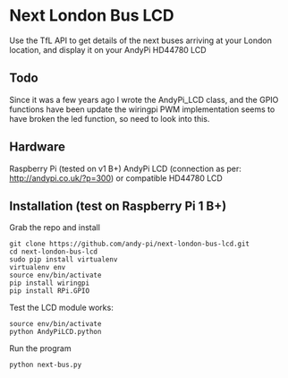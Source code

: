 # Next London Bus LCD
Use the TfL API to get details of the next buses arriving at your London location, and display it on your AndyPi HD44780 LCD

## Todo
Since it was a few years ago I wrote the AndyPi_LCD class, and the GPIO functions have been update
the wiringpi PWM implementation seems to have broken the led function, so need to look into this.

## Hardware
Raspberry Pi (tested on v1 B+)
AndyPi LCD (connection as per: http://andypi.co.uk/?p=300) or compatible HD44780 LCD

## Installation (test on Raspberry Pi 1 B+)
Grab the repo and install
```
git clone https://github.com/andy-pi/next-london-bus-lcd.git
cd next-london-bus-lcd
sudo pip install virtualenv
virtualenv env
source env/bin/activate
pip install wiringpi
pip install RPi.GPIO
```
Test the LCD module works:
```
source env/bin/activate
python AndyPiLCD.python
```
Run the program
```
python next-bus.py
```